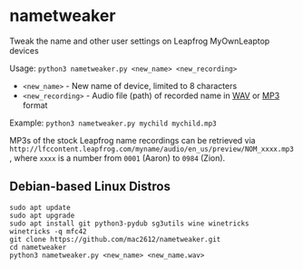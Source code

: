 # nametweaker
Tweak the name and other user settings on Leapfrog MyOwnLeaptop devices

Usage: `python3 nametweaker.py <new_name> <new_recording>`
* `<new_name>` - New name of device, limited to 8 characters
* `<new_recording>` - Audio file (path) of recorded name in [WAV](https://en.wikipedia.org/wiki/WAV) or [MP3](https://en.wikipedia.org/wiki/MP3) format

Example: `python3 nametweaker.py mychild mychild.mp3`

MP3s of the stock Leapfrog name recordings can be retrieved via `http://lfccontent.leapfrog.com/myname/audio/en_us/preview/NOM_xxxx.mp3`, where `xxxx` is a number from `0001` (Aaron) to `0984` (Zion).
## Debian-based Linux Distros
```
sudo apt update
sudo apt upgrade
sudo apt install git python3-pydub sg3utils wine winetricks
winetricks -q mfc42
git clone https://github.com/mac2612/nametweaker.git
cd nametweaker
python3 nametweaker.py <new_name> <new_name.wav>
```
